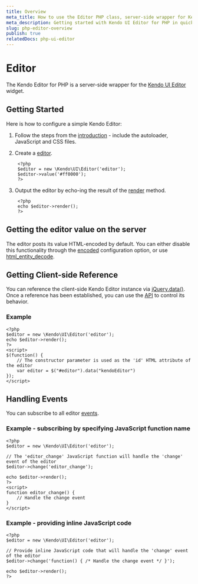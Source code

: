 ```yaml
---
title: Overview
meta_title: How to use the Editor PHP class, server-side wrapper for Kendo UI Editor widget
meta_description: Getting started with Kendo UI Editor for PHP in quick steps - configure Kendo UI Editor widget and operate Kendo UI Editor events.
slug: php-editor-overview
publish: true
relatedDocs: php-ui-editor
---
```


# Editor

The Kendo Editor for PHP is a server-side wrapper for the [Kendo UI Editor](http://docs.kendoui.com/api/web/editor) widget.

## Getting Started

Here is how to configure a simple Kendo Editor:

1. Follow the steps from the [introduction](/getting-started/using-kendo-with/php/introduction) - include the autoloader, JavaScript and CSS files.

2. Create a [editor](/api/wrappers/php/Kendo/UI/Editor).

        <?php
        $editor = new \Kendo\UI\Editor('editor');
        $editor->value('#ff0000');
        ?>

3. Output the editor by echo-ing the result of the [render](/api/wrappers/php/Kendo/UI/Widget#render) method.

        <?php
        echo $editor->render();
        ?>

## Getting the editor value on the server

The editor posts its value HTML-encoded by default.
You can either disable this functionality through the [encoded](/api/web/editor#encoded-boolean-default) configuration option,
or use [html_entity_decode](http://php.net/manual/en/function.html-entity-decode.php).

## Getting Client-side Reference

You can reference the client-side Kendo Editor instance via [jQuery.data()](http://api.jquery.com/jQuery.data/).
Once a reference has been established, you can use the [API](/api/web/editor#methods) to control its behavior.


### Example

    <?php
    $editor = new \Kendo\UI\Editor('editor');
    echo $editor->render();
    ?>
    <script>
    $(function() {
        // The constructor parameter is used as the 'id' HTML attribute of the editor
        var editor = $("#editor").data("kendoEditor")
    });
    </script>

## Handling Events

You can subscribe to all editor [events](/api/web/editor#events).

### Example - subscribing by specifying JavaScript function name

    <?php
    $editor = new \Kendo\UI\Editor('editor');

    // The 'editor_change' JavaScript function will handle the 'change' event of the editor
    $editor->change('editor_change');

    echo $editor->render();
    ?>
    <script>
    function editor_change() {
        // Handle the change event
    }
    </script>

### Example - providing inline JavaScript code

    <?php
    $editor = new \Kendo\UI\Editor('editor');

    // Provide inline JavaScript code that will handle the 'change' event of the editor
    $editor->change('function() { /* Handle the change event */ }');

    echo $editor->render();
    ?>
 
